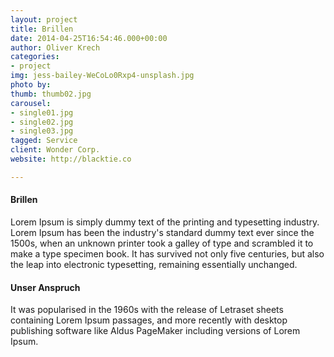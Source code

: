 ```yaml
---
layout: project
title: Brillen
date: 2014-04-25T16:54:46.000+00:00
author: Oliver Krech
categories:
- project
img: jess-bailey-WeCoLo0Rxp4-unsplash.jpg
photo by: 
thumb: thumb02.jpg
carousel:
- single01.jpg
- single02.jpg
- single03.jpg
tagged: Service
client: Wonder Corp.
website: http://blacktie.co

---
```

#### Brillen

Lorem Ipsum is simply dummy text of the printing and typesetting industry. Lorem Ipsum has been the industry's standard dummy text ever since the 1500s, when an unknown printer took a galley of type and scrambled it to make a type specimen book. It has survived not only five centuries, but also the leap into electronic typesetting, remaining essentially unchanged.

#### Unser Anspruch

It was popularised in the 1960s with the release of Letraset sheets containing Lorem Ipsum passages, and more recently with desktop publishing software like Aldus PageMaker including versions of Lorem Ipsum.